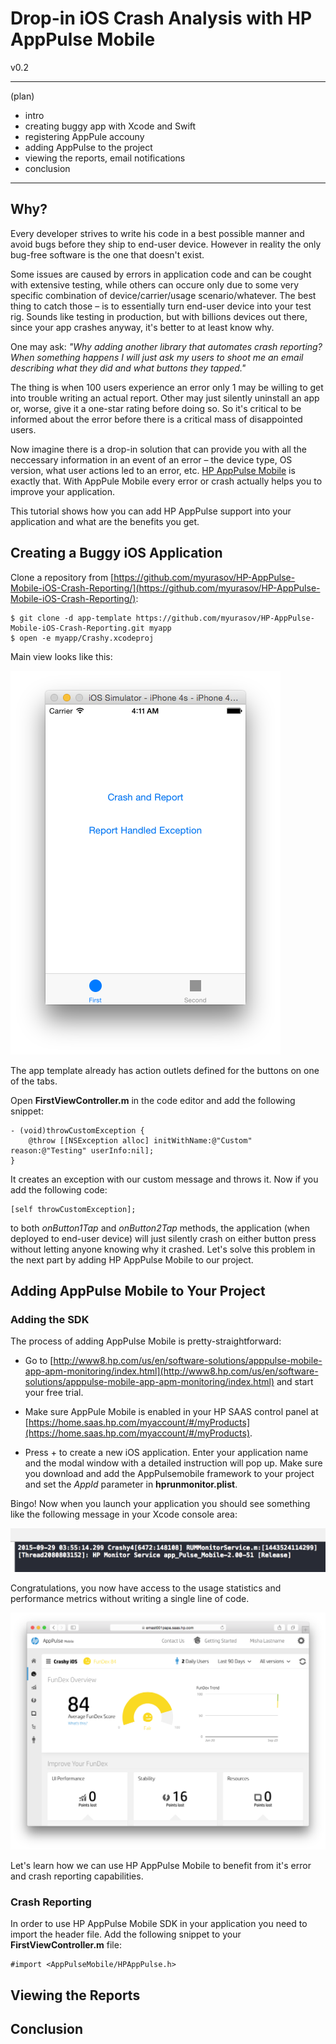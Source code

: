 # Drop-in iOS Crash Analysis with HP AppPulse Mobile



<!--- Motivation - Explain why crash analysis is critical to monitor in mobile apps, how it’s not possible to cover all use cases and device/OS matrix during testing.

- Why crash log isn’t enough – Describe example or two of crashes that their root cause is hard to understand just by crash logs. For example, crashes that are related to the activity or fragment lifecycle. The point should be that in many cases you need to know what

- Describe automatic crash trail by AppPulse Mobile – Explain how it solves the problem of the previous example.

- SDK breadcrumbs API – Say that automatic crash trail is great for most cases but sometimes there’s a need to see internal data that is only known in the context of the app (e.g. – server to which is it connected)
-->

v0.2

---

(plan)

- intro
- creating buggy app with Xcode and Swift
- registering AppPule accouny
- adding AppPulse to the project
- viewing the reports, email notifications
- conclusion

---

## Why?

Every developer strives to write his code in a best possible manner and avoid bugs before they ship to end-user device. However in reality the only bug-free software is the one that doesn't exist.

Some issues are caused by errors in application code and can be cought with extensive testing, while others can occure only due to some very specific combination of device/carrier/usage scenario/whatever. The best thing to catch those – is to essentially turn end-user device into your test rig. Sounds like testing in production, but with billions devices out there, since your app crashes anyway, it's better to at least know why.

One may ask: _"Why adding another library that automates crash reporting? When something happens I will just ask my users to shoot me an email describing what they did and what buttons they tapped."_

The thing is when 100 users experience an error only 1 may be willing to get into trouble writing an actual report. Other may just silently uninstall an app or, worse, give it a one-star rating before doing so. So it's critical to be informed about the error before there is a critical mass of disappointed users.

Now imagine there is a drop-in solution that can provide you with all the neccessary information in an event of an error – the device type, OS version, what user actions led to an error, etc. [HP AppPulse Mobile](http://www8.hp.com/us/en/software-solutions/apppulse-mobile-app-apm-monitoring/) is exactly that. With AppPule Mobile every error or crash actually helps you to improve your application.

This tutorial shows how you can add HP AppPulse support into your application and what are the benefits you get.

## Creating a Buggy iOS Application

Clone a repository from [https://github.com/myurasov/HP-AppPulse-Mobile-iOS-Crash-Reporting/](https://github.com/myurasov/HP-AppPulse-Mobile-iOS-Crash-Reporting/):

```
$ git clone -d app-template https://github.com/myurasov/HP-AppPulse-Mobile-iOS-Crash-Reporting.git myapp
$ open -e myapp/Crashy.xcodeproj
```

Main view looks like this:

![image](images/view1.png)

The app template already has action outlets defined for the buttons on one of the tabs.

Open __FirstViewController.m__ in the code editor and add the following snippet:

```
- (void)throwCustomException {
    @throw [[NSException alloc] initWithName:@"Custom" reason:@"Testing" userInfo:nil];
}
```

It creates an exception with our custom message and throws it. Now if you add the following code:

```
[self throwCustomException];
```

to both _onButton1Tap_ and _onButton2Tap_ methods, the application (when deployed to end-user device) will just silently crash on either button press without letting anyone knowing why it crashed. Let's solve this problem in the next part by adding HP AppPulse Mobile to our project.


## Adding AppPulse Mobile to Your Project

### Adding the SDK

The process of adding AppPulse Mobile is pretty-straightforward:

* Go to [http://www8.hp.com/us/en/software-solutions/apppulse-mobile-app-apm-monitoring/index.html](http://www8.hp.com/us/en/software-solutions/apppulse-mobile-app-apm-monitoring/index.html) and start your free trial.

 
* Make sure AppPule Mobile is enabled in your HP SAAS control panel at [https://home.saas.hp.com/myaccount/#/myProducts](https://home.saas.hp.com/myaccount/#/myProducts).


* Press + to create a new iOS application. Enter your application name and the modal window with a detailed instruction will pop up. Make sure you download and add the AppPulsemobile framework to your project and set the _AppId_ parameter in __hprunmonitor.plist__.

Bingo! Now when you launch your application you should see something like the following message in your Xcode console area:

![](images/console.png)

Congratulations, you now have access to the usage statistics and performance metrics without writing a single line of code.

![](images/panel1.png)

Let's learn how we can use HP AppPulse Mobile to benefit from it's error and crash reporting capabilities.

### Crash Reporting

In order to use HP AppPulse Mobile SDK in your application you need to import the header file. Add the following snippet to your __FirstViewController.m__ file:

```
#import <AppPulseMobile/HPAppPulse.h>
```

## Viewing the Reports

## Conclusion



